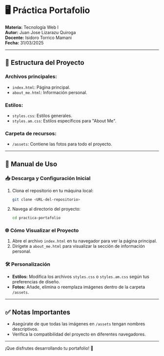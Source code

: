 # 🖥️ **Práctica Portafolio**  
**Materia:** Tecnología Web I  
**Autor:** Juan Jose Lizarazu Quiroga  
**Docente:** Isidoro Torrico Mamani  
**Fecha:** 31/03/2025  

---

## 📁 **Estructura del Proyecto**

### Archivos principales:
- `index.html`: Página principal.
- `about_me.html`: Información personal.

### Estilos:
- `styles.css`: Estilos generales.
- `styles.am.css`: Estilos específicos para "About Me".

### Carpeta de recursos:
- `/assets`: Contiene las fotos para todo el proyecto.

---

## 📖 **Manual de Uso**

### 📥 **Descarga y Configuración Inicial**
1. Clona el repositorio en tu máquina local:
    ```bash
    git clone <URL-del-repositorio>
    ```
2. Navega al directorio del proyecto:
    ```bash
    cd practica-portafolio
    ```

### 🌐 **Cómo Visualizar el Proyecto**
1. Abre el archivo `index.html` en tu navegador para ver la página principal.
2. Dirígete a `about_me.html` para visualizar la sección de información personal.

### 🛠️ **Personalización**
- **Estilos:** Modifica los archivos `styles.css` o `styles.am.css` según tus preferencias de diseño.
- **Fotos:** Añade, elimina o reemplaza imágenes dentro de la carpeta `/assets`.

---

## ✅ **Notas Importantes**
- Asegúrate de que todas las imágenes en `/assets` tengan nombres descriptivos.
- Verifica la compatibilidad del proyecto en diferentes navegadores.

---

¡Que disfrutes desarrollando tu portafolio! 🚀
